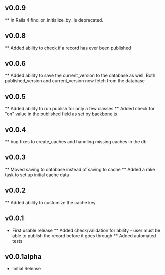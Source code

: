## v0.0.9
** In Rails 4 find_or_initialize_by_<fields> is deprecated.

## v0.0.8
** Added ability to check if a record has ever been published

## v0.0.6
** Added ability to save the current_version to the database as well. Both published_version and current_version now fetch from the database

## v0.0.5
** Added ability to run publish for only a few classes
** Added check for "on" value in the published field as set by backbone.js

## v0.0.4
** bug fixes to create_caches and handling missing caches in the db

## v0.0.3
** Moved saving to database instead of saving to cache
** Added a rake task to set up initial cache data

## v0.0.2
** Added ability to customize the cache key

## v0.0.1

* First usable release
** Added check/validation for ability - user must be able to publish the record before it goes through
** Added automated tests


## v0.0.1alpha

* Initial Release
